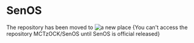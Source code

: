 # SenOS

The repository has been moved to ![a new place](https://github.com/MCTzOCK/SenOS) {You can't access the repository MCTzOCK/SenOS until SenOS is official released}
